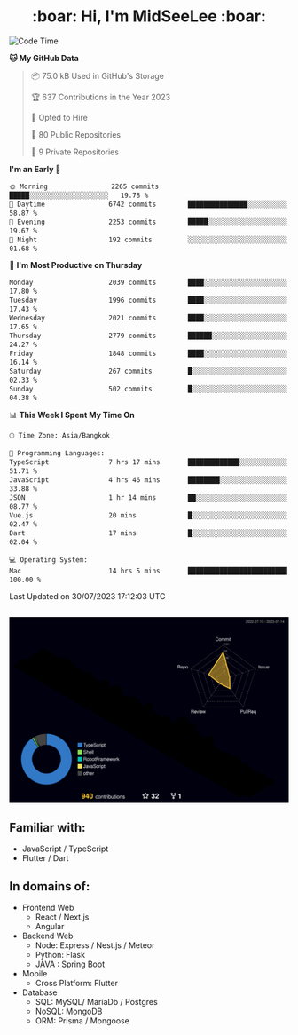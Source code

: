 <h1 align="center"> :boar: Hi, I'm MidSeeLee :boar:</h1>
 
<!--START_SECTION:waka-->
![Code Time](http://img.shields.io/badge/Code%20Time-792%20hrs%2021%20mins-blue)

**🐱 My GitHub Data** 

> 📦 75.0 kB Used in GitHub's Storage 
 > 
> 🏆 637 Contributions in the Year 2023
 > 
> 💼 Opted to Hire
 > 
> 📜 80 Public Repositories 
 > 
> 🔑 9 Private Repositories 
 > 
**I'm an Early 🐤** 

```text
🌞 Morning                2265 commits        █████░░░░░░░░░░░░░░░░░░░░   19.78 % 
🌆 Daytime                6742 commits        ███████████████░░░░░░░░░░   58.87 % 
🌃 Evening                2253 commits        █████░░░░░░░░░░░░░░░░░░░░   19.67 % 
🌙 Night                  192 commits         ░░░░░░░░░░░░░░░░░░░░░░░░░   01.68 % 
```
📅 **I'm Most Productive on Thursday** 

```text
Monday                   2039 commits        ████░░░░░░░░░░░░░░░░░░░░░   17.80 % 
Tuesday                  1996 commits        ████░░░░░░░░░░░░░░░░░░░░░   17.43 % 
Wednesday                2021 commits        ████░░░░░░░░░░░░░░░░░░░░░   17.65 % 
Thursday                 2779 commits        ██████░░░░░░░░░░░░░░░░░░░   24.27 % 
Friday                   1848 commits        ████░░░░░░░░░░░░░░░░░░░░░   16.14 % 
Saturday                 267 commits         █░░░░░░░░░░░░░░░░░░░░░░░░   02.33 % 
Sunday                   502 commits         █░░░░░░░░░░░░░░░░░░░░░░░░   04.38 % 
```


📊 **This Week I Spent My Time On** 

```text
🕑︎ Time Zone: Asia/Bangkok

💬 Programming Languages: 
TypeScript               7 hrs 17 mins       █████████████░░░░░░░░░░░░   51.71 % 
JavaScript               4 hrs 46 mins       ████████░░░░░░░░░░░░░░░░░   33.88 % 
JSON                     1 hr 14 mins        ██░░░░░░░░░░░░░░░░░░░░░░░   08.77 % 
Vue.js                   20 mins             █░░░░░░░░░░░░░░░░░░░░░░░░   02.47 % 
Dart                     17 mins             █░░░░░░░░░░░░░░░░░░░░░░░░   02.04 % 

💻 Operating System: 
Mac                      14 hrs 5 mins       █████████████████████████   100.00 % 
```


 Last Updated on 30/07/2023 17:12:03 UTC
<!--END_SECTION:waka-->

##

![](./profile-3d-contrib/profile-night-rainbow.svg)

## Familiar with:
- JavaScript / TypeScript
- Flutter / Dart

## In domains of:
- Frontend Web
  - React / Next.js
  - Angular
- Backend Web
  - Node: Express / Nest.js / Meteor
  - Python: Flask
  - JAVA : Spring Boot
- Mobile
  - Cross Platform: Flutter
- Database
  - SQL: MySQL/ MariaDb / Postgres
  - NoSQL: MongoDB
  - ORM: Prisma / Mongoose
